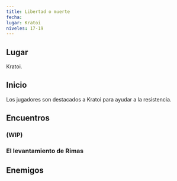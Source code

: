```yaml
---
title: Libertad o muerte
fecha: 
lugar: Kratoi
niveles: 17-19
---
```


## Lugar

Kratoi.

## Inicio

Los jugadores son destacados a Kratoi para ayudar a la resistencia.

## Encuentros

### (WIP)

### El levantamiento de Rimas

## Enemigos

